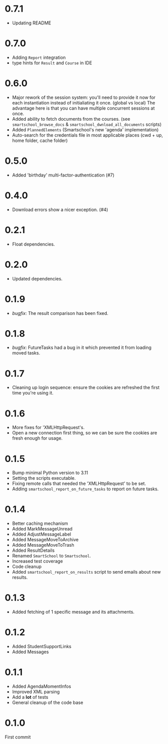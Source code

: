 # 0.7.1
* Updating README

# 0.7.0
* Adding `Report` integration
* type hints for `Result` and `Course` in IDE

# 0.6.0
* Major rework of the session system: you'll need to provide it now for each instantiation instead of initialiating it once. (global vs local) The advantage here is that you can have multiple concurrent sessions at once.
* Added ability to fetch documents from the courses. (see `smartschool_browse_docs` & `smartschool_dwnload_all_documents` scripts)
* Added `PlannedElements` (Smartschool's new 'agenda' implementation)
* Auto-search for the credentials file in most applicable places (cwd + up, home folder, cache folder)

# 0.5.0
* Added 'birthday' multi-factor-authentication (#7)

# 0.4.0
* Download errors show a nicer exception. (#4)

# 0.2.1
* Float dependencies.

# 0.2.0
* Updated dependencies.

# 0.1.9
* _bugfix_: The result comparison has been fixed.

# 0.1.8
* _bugfix_: FutureTasks had a bug in it which prevented it from loading moved tasks.

# 0.1.7
* Cleaning up login sequence: ensure the cookies are refreshed the first time you're using it.

# 0.1.6
* More fixes for 'XMLHttpRequest's.
* Open a new connection first thing, so we can be sure the cookies are fresh enough for usage.

# 0.1.5
* Bump minimal Python version to 3.11
* Setting the scripts executable.
* Fixing remote calls that needed the 'XMLHttpRequest' to be set.
* Adding `smartschool_report_on_future_tasks` to report on future tasks.

# 0.1.4
* Better caching mechanism
* Added MarkMessageUnread
* Added AdjustMessageLabel
* Added MessageMoveToArchive
* Added MessageMoveToTrash
* Added ResultDetails
* Renamed `SmartSchool` to `Smartschool`.
* Increased test coverage
* Code cleanup
* Added `smartschool_report_on_results` script to send emails about new results.

# 0.1.3
* Added fetching of 1 specific message and its attachments.

# 0.1.2
* Added StudentSupportLinks
* Added Messages

# 0.1.1
* Added AgendaMomentInfos
* Improved XML parsing
* Add a __lot__ of tests
* General cleanup of the code base

# 0.1.0
First commit